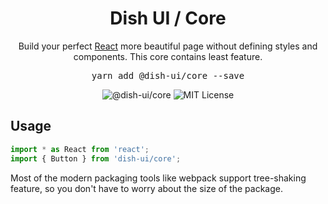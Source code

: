 <!--suppress HtmlDeprecatedAttribute -->
<h1 align="center">Dish UI / Core</h1>
<div align="center">
<p>
Build your perfect <a href="https://reactjs.org">React</a> more beautiful page without defining styles and components. 
This core contains least feature.
</p>
<pre>
yarn add @dish-ui/core --save
</pre>
<img src="https://img.shields.io/static/v1?label=Dish%20UI&color=informational&style=flat&message=Core" alt="@dish-ui/core" />
<img src="https://img.shields.io/static/v1?label=&color=1880ff&style=flat&message=MIT%20License" alt="MIT License" />
</div>

## Usage
```js
import * as React from 'react';
import { Button } from 'dish-ui/core';
```
Most of the modern packaging tools like webpack support tree-shaking feature, so you don't have to worry about the size of the package.
